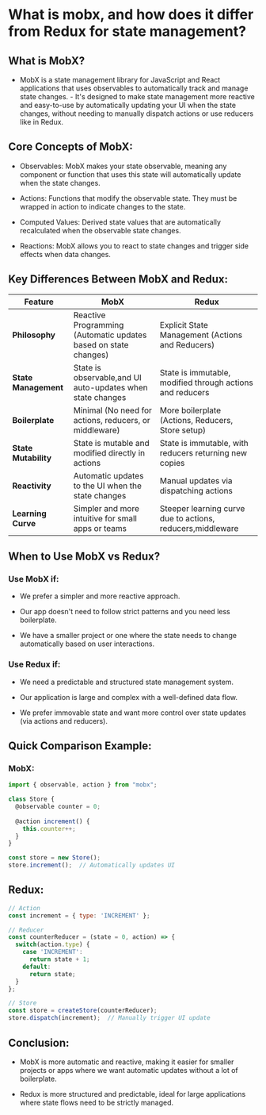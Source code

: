 #  What is mobx, and how does it differ from Redux for state management?

## What is MobX?
- MobX is a state management library for JavaScript and React applications that uses observables to automatically track and manage state changes. - It's designed to make state management more reactive and easy-to-use by automatically updating your UI when the state changes, without needing to manually dispatch actions or use reducers like in Redux.

## Core Concepts of MobX:
- Observables: MobX makes your state observable, meaning any component or function that uses this state will automatically update when the state changes.

- Actions: Functions that modify the observable state. They must be wrapped in action to indicate changes to the state.

- Computed Values: Derived state values that are automatically recalculated when the observable state changes.

- Reactions: MobX allows you to react to state changes and trigger side effects when data changes.

## Key Differences Between MobX and Redux:

| Feature              | MobX                                                      | Redux                                                      |
|----------------------|-----------------------------------------------------------|------------------------------------------------------------|
| **Philosophy**        | Reactive Programming (Automatic updates based on state changes) | Explicit State Management (Actions and Reducers)           |
| **State Management**  | State is observable,and UI auto-updates when state changes | State is immutable, modified through actions and reducers |
| **Boilerplate**       | Minimal (No need for actions, reducers, or middleware)    | More boilerplate (Actions, Reducers, Store setup)          |
| **State Mutability**  | State is mutable and modified directly in actions         | State is immutable, with reducers returning new copies     |
| **Reactivity**        | Automatic updates to the UI when the state changes        | Manual updates via dispatching actions                     |
| **Learning Curve**    | Simpler and more intuitive for small apps or teams        | Steeper learning curve due to actions, reducers,middleware |

## When to Use MobX vs Redux?
### Use MobX if:

- We prefer a simpler and more reactive approach.

- Our app doesn't need to follow strict patterns and you need less boilerplate.

- We have a smaller project or one where the state needs to change automatically based on user interactions.

### Use Redux if:

- We need a predictable and structured state management system.

- Our application is large and complex with a well-defined data flow.

- We prefer immovable state and want more control over state updates (via actions and reducers).

## Quick Comparison Example:
### MobX:
```js
import { observable, action } from "mobx";

class Store {
  @observable counter = 0;
  
  @action increment() {
    this.counter++;
  }
}

const store = new Store();
store.increment();  // Automatically updates UI
```

## Redux:
```js
// Action
const increment = { type: 'INCREMENT' };

// Reducer
const counterReducer = (state = 0, action) => {
  switch(action.type) {
    case 'INCREMENT':
      return state + 1;
    default:
      return state;
  }
};

// Store
const store = createStore(counterReducer);
store.dispatch(increment);  // Manually trigger UI update
```

## Conclusion:
- MobX is more automatic and reactive, making it easier for smaller projects or apps where we want automatic updates without a lot of boilerplate.

- Redux is more structured and predictable, ideal for large applications where state flows need to be strictly managed.